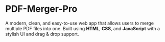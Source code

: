 # PDF-Merger-Pro
A modern, clean, and easy-to-use web app that allows users to merge multiple PDF files into one. Built using **HTML**, **CSS**, and **JavaScript** with a stylish UI and drag &amp; drop support.
